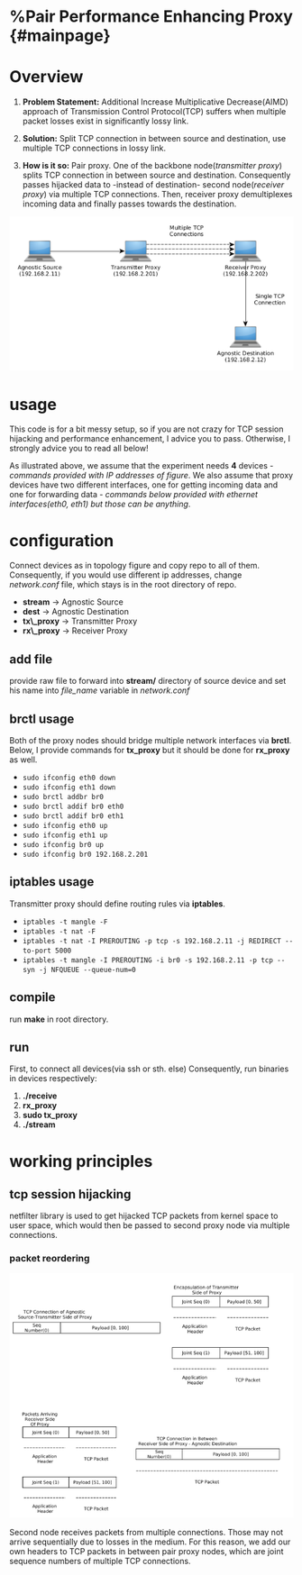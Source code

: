 %Pair Performance Enhancing Proxy {#mainpage}
=============================================

Overview
========

1. <b>Problem Statement:</b> Additional Increase Multiplicative Decrease(AIMD) approach of Transmission Control Protocol(TCP) 
suffers when multiple packet losses exist in significantly lossy link. 

2. <b>Solution:</b> Split TCP connection in between source and destination, use multiple TCP connections in lossy link.

3. <b>How is it so:</b> Pair proxy. One of the backbone node(<em>transmitter proxy</em>) splits TCP connection in between source and destination. 
Consequently passes hijacked data to -instead of destination- second node(<em>receiver proxy</em>) via multiple TCP connections. 
Then, receiver proxy demultiplexes incoming data and finally passes towards the destination.

![Experiment Topology](figs/proxy_topo.bmp)

usage
=====

This code is for a bit messy setup, so if you are not crazy for TCP session hijacking and performance enhancement, I advice you to pass. 
Otherwise, I strongly advice you to read all below!

As illustrated above, we assume that the experiment needs **4** devices - *commands provided with IP addresses of figure*.
We also assume that proxy devices have two different interfaces, one for getting incoming data and one for forwarding data - *commands
below provided with ethernet interfaces(eth0, eth1) but those can be anything*.

configuration
=============
Connect devices as in topology figure and copy repo to all of them. Consequently,
if you would use different ip addresses, change <em>network.conf</em> file, which 
stays is in the root directory of repo. 

<ul>
<li> <b>stream</b> -> Agnostic Source
<li> <b>dest</b> -> Agnostic Destination
<li> <b>tx\_proxy</b> -> Transmitter Proxy
<li> <b>rx\_proxy</b> -> Receiver Proxy
</ul>

add file 
--------
provide raw file to forward into **stream/** directory of source device and set his name 
into <em>file\_name</em> variable in <em>network.conf</em>

brctl usage
-----------

Both of the proxy nodes should bridge multiple network interfaces via <b>brctl</b>. 
Below, I provide commands for <b>tx\_proxy</b> but it should be done for **rx\_proxy** as well.

* `sudo ifconfig eth0 down`
* `sudo ifconfig eth1 down`
* `sudo brctl addbr br0`
* `sudo brctl addif br0 eth0`
* `sudo brctl addif br0 eth1 `
* `sudo ifconfig eth0 up`
* `sudo ifconfig eth1 up`
* `sudo ifconfig br0 up`
* `sudo ifconfig br0 192.168.2.201`

iptables usage
--------------
Transmitter proxy should define routing rules via **iptables**.

* `iptables -t mangle -F`
* `iptables -t nat -F`
* `iptables -t nat -I PREROUTING -p tcp -s 192.168.2.11 -j REDIRECT --to-port 5000`
* `iptables -t mangle -I PREROUTING -i br0 -s 192.168.2.11 -p tcp --syn -j NFQUEUE --queue-num=0`

compile
-------
run <b>make</b> in root directory.

run
---
First, to connect all devices(via ssh or sth. else) Consequently, run binaries in devices respectively: 

1. <b>./receive</b>
2. <b>rx\_proxy</b>
3. <b>sudo tx\_proxy</b>
4. <b>./stream</b>

working principles
=====================

tcp session hijacking
---------------------

netfilter library is used to get hijacked TCP packets from kernel space to user space, which would then be passed
to second proxy node via multiple connections.

### packet reordering 

![Global Sequence Numbering for multiple TCP connections](figs/encaps.bmp)

Second node receives packets from multiple connections. Those may not arrive sequentially due to losses in the medium. 
For this reason, we add our own headers to TCP packets in between pair proxy nodes, which are joint sequence numbers of 
multiple TCP connections.
